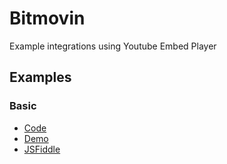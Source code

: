 # Bitmovin

Example integrations using Youtube Embed Player

## Examples

### Basic

- [Code](./basic.html)
- [Demo](https://prometheantv.github.io/web-examples/youtube/basic.html)
- [JSFiddle](https://jsfiddle.net/tomjohnson916/npr6qfx7/58/)
